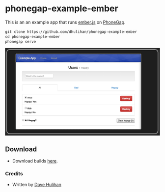 # phonegap-example-ember

This is an an example app that runs [ember.js](http://emberjs.com/) on [PhoneGap](http://phonegap.com/).

	git clone https://github.com/dhulihan/phonegap-example-ember
	cd phonegap-example-ember
	phonegap serve

![Screenshot](screenshot.png?raw=true)

## Download

* Download builds [here](https://build.phonegap.com/apps/983417).

### Credits

* Written by [Dave Hulihan](http://www.davehulihan.com)